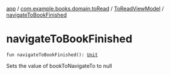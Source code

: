 [app](../../index.md) / [com.example.books.domain.toRead](../index.md) / [ToReadViewModel](index.md) / [navigateToBookFinished](./navigate-to-book-finished.md)

# navigateToBookFinished

`fun navigateToBookFinished(): `[`Unit`](https://kotlinlang.org/api/latest/jvm/stdlib/kotlin/-unit/index.html)

Sets the value of bookToNavigateTo to null

